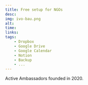 ```yaml
---
title: Free setup for NGOs
desc:
img: ivo-bau.png
alt:
time:
links:
tags: 
    - Dropbox
    - Google Drive
    - Google Calendar
    - Notion
    - Backup
    - ...
---
```


Active Ambassadors founded in 2020.


